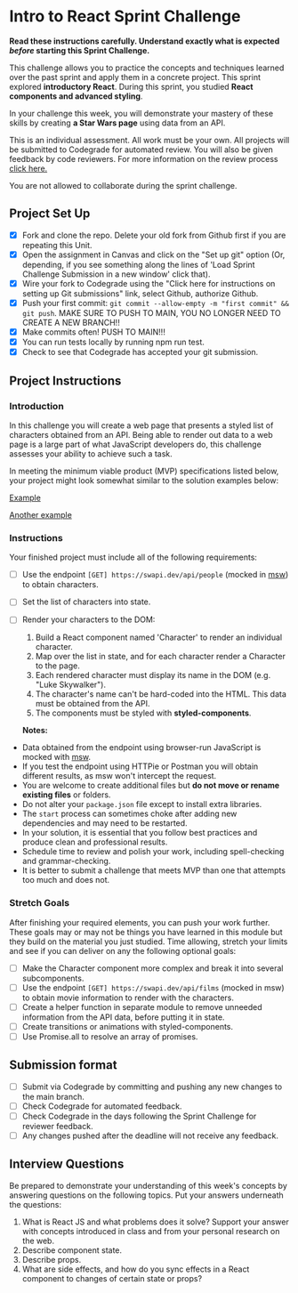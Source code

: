 # Intro to React Sprint Challenge

**Read these instructions carefully. Understand exactly what is expected
_before_ starting this Sprint Challenge.**

This challenge allows you to practice the concepts and techniques learned over
the past sprint and apply them in a concrete project. This sprint explored
**introductory React**. During this sprint, you studied **React components and
advanced styling**.

In your challenge this week, you will demonstrate your mastery of these skills
by creating **a Star Wars page** using data from an API.

This is an individual assessment. All work must be your own. All projects will
be submitted to Codegrade for automated review. You will also be given feedback
by code reviewers. For more information on the review process
[click here.](https://www.notion.so/lambdaschool/How-to-View-Feedback-in-CodeGrade-c5147cee220c4044a25de28bcb6bb54a)

You are not allowed to collaborate during the sprint challenge.

## Project Set Up

-  [x] Fork and clone the repo. Delete your old fork from Github first if you
       are repeating this Unit.
-  [x] Open the assignment in Canvas and click on the "Set up git" option (Or,
       depending, if you see something along the lines of 'Load Sprint Challenge
       Submission in a new window' click that).
-  [x] Wire your fork to Codegrade using the "Click here for instructions on
       setting up Git submissions" link, select Github, authorize Github.
-  [x] Push your first commit:
       `git commit --allow-empty -m "first commit" && git push`. MAKE SURE TO
       PUSH TO MAIN, YOU NO LONGER NEED TO CREATE A NEW BRANCH!!
-  [x] Make commits often! PUSH TO MAIN!!!
-  [x] You can run tests locally by running npm run test.
-  [x] Check to see that Codegrade has accepted your git submission.

## Project Instructions

### Introduction

In this challenge you will create a web page that presents a styled list of
characters obtained from an API. Being able to render out data to a web page is
a large part of what JavaScript developers do, this challenge assesses your
ability to achieve such a task.

In meeting the minimum viable product (MVP) specifications listed below, your
project might look somewhat similar to the solution examples below:

[Example](https://tk-assets.lambdaschool.com/b011a132-0916-4ed2-8955-14192de03a75_sample-screenshot.png)

[Another example](https://tk-assets.lambdaschool.com/3b82c793-2352-4d4d-a81d-e55bf350f7bd_sample-screenshot2.png)

### Instructions

Your finished project must include all of the following requirements:

-  [ ] Use the endpoint `[GET] https://swapi.dev/api/people` (mocked in
       [msw](https://github.com/mswjs/msw)) to obtain characters.
-  [ ] Set the list of characters into state.
-  [ ] Render your characters to the DOM:

   1. Build a React component named 'Character' to render an individual
      character.
   1. Map over the list in state, and for each character render a Character to
      the page.
   1. Each rendered character must display its name in the DOM (e.g. "Luke
      Skywalker").
   1. The character's name can't be hard-coded into the HTML. This data must be
      obtained from the API.
   1. The components must be styled with **styled-components**.

   **Notes:**

-  Data obtained from the endpoint using browser-run JavaScript is mocked with
   [msw](https://github.com/mswjs/msw).
-  If you test the endpoint using HTTPie or Postman you will obtain different
   results, as msw won't intercept the request.
-  You are welcome to create additional files but **do not move or rename
   existing files** or folders.
-  Do not alter your `package.json` file except to install extra libraries.
-  The `start` process can sometimes choke after adding new dependencies and may
   need to be restarted.
-  In your solution, it is essential that you follow best practices and produce
   clean and professional results.
-  Schedule time to review and polish your work, including spell-checking and
   grammar-checking.
-  It is better to submit a challenge that meets MVP than one that attempts too
   much and does not.

### Stretch Goals

After finishing your required elements, you can push your work further. These
goals may or may not be things you have learned in this module but they build on
the material you just studied. Time allowing, stretch your limits and see if you
can deliver on any the following optional goals:

-  [ ] Make the Character component more complex and break it into several
       subcomponents.
-  [ ] Use the endpoint `[GET] https://swapi.dev/api/films` (mocked in msw) to
       obtain movie information to render with the characters.
-  [ ] Create a helper function in separate module to remove unneeded
       information from the API data, before putting it in state.
-  [ ] Create transitions or animations with styled-components.
-  [ ] Use Promise.all to resolve an array of promises.

## Submission format

-  [ ] Submit via Codegrade by committing and pushing any new changes to the
       main branch.
-  [ ] Check Codegrade for automated feedback.
-  [ ] Check Codegrade in the days following the Sprint Challenge for reviewer
       feedback.
-  [ ] Any changes pushed after the deadline will not receive any feedback.

## Interview Questions

Be prepared to demonstrate your understanding of this week's concepts by
answering questions on the following topics. Put your answers underneath the
questions:

1. What is React JS and what problems does it solve? Support your answer with
   concepts introduced in class and from your personal research on the web.
1. Describe component state.
1. Describe props.
1. What are side effects, and how do you sync effects in a React component to
   changes of certain state or props?
